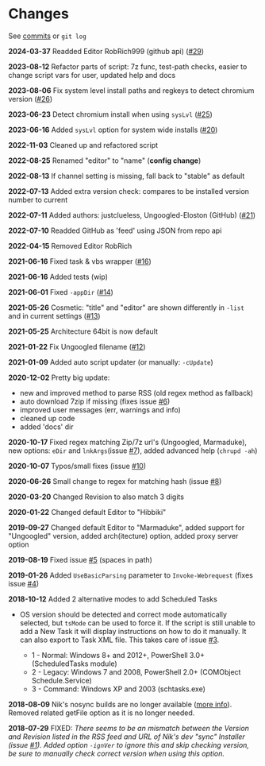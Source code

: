 # Changes

See [commits](https://github.com/mkorthof/chrupd/commits/master) or `git log`

**2024-03-37** Readded Editor RobRich999 (github api) ([#29](https://github.com/mkorthof/chrupd/issues/29))

**2023-08-12** Refactor parts of script: 7z func, test-path checks, easier to change script vars for user, updated help and docs

**2023-08-06** Fix system level install paths and regkeys to detect chromium version ([#26](https://github.com/mkorthof/chrupd/issues/26))

**2023-06-23** Detect chromium install when using `sysLvl` ([#25](https://github.com/mkorthof/chrupd/issues/25))

**2023-06-16** Added `sysLvl` option for system wide installs ([#20](https://github.com/mkorthof/chrupd/issues/20))

**2022-11-03** Cleaned up and refactored script

**2022-08-25** Renamed "editor" to "name" (**config change**)

**2022-08-13** If channel setting is missing, fall back to "stable" as default

**2022-07-13** Added extra version check: compares to be installed version number to current

**2022-07-11** Added authors: justclueless, Ungoogled-Eloston (GitHub) ([#21](https://github.com/mkorthof/chrupd/issues/21))

**2022-07-10** Readded GitHub as 'feed' using JSON from repo api

**2022-04-15** Removed Editor RobRich

**2021-06-16** Fixed task & vbs wrapper ([#16](https://github.com/mkorthof/chrupd/issues/16))

**2021-06-16** Added tests (wip)

**2021-06-01** Fixed `-appDir` ([#14](https://github.com/mkorthof/chrupd/issues/14))

**2021-05-26** Cosmetic: "title" and "editor" are shown differently in `-list` and in current settings ([#13](https://github.com/mkorthof/chrupd/issues/13))

**2021-05-25** Architecture 64bit is now default

**2021-01-22** Fix Ungoogled filename ([#12](https://github.com/mkorthof/chrupd/issues/12))

**2021-01-09** Added auto script updater (or manually: `-cUpdate`)

**2020-12-02** Pretty big update:

- new and improved method to parse RSS (old regex method as fallback)
- auto download 7zip if missing (fixes issue [#6](https://github.com/mkorthof/chrupd/issues/6))
- improved user messages (err, warnings and info)
- cleaned up code
- added 'docs' dir

**2020-10-17** Fixed regex matching Zip/7z url's (Ungoogled, Marmaduke), new options: `eDir` and `lnkArgs`(issue [#7](https://github.com/mkorthof/chrupd/issues/7)), added advanced help (`chrupd -ah`)

**2020-10-07** Typos/small fixes (issue [#10](https://github.com/mkorthof/chrupd/issues/10))

**2020-06-26** Small change to regex for matching hash (issue [#8](https://github.com/mkorthof/chrupd/issues/8))

**2020-03-20** Changed Revision to also match 3 digits

**2020-01-22** Changed default Editor to "Hibbiki"

**2019-09-27** Changed default Editor to "Marmaduke", added support for "Ungoogled" version, added arch(itecture) option, added proxy server option

**2019-08-19** Fixed issue [#5](https://github.com/mkorthof/chrupd/issues/5) (spaces in path)

**2019-01-26** Added `UseBasicParsing` parameter to `Invoke-Webrequest` (fixes issue [#4](https://github.com/mkorthof/chrupd/issues/4))

**2018-10-12** Added 2 alternative modes to add Scheduled Tasks

- OS version should be detected and correct mode automatically selected, but `tsMode` can be used to force it. If the script is still unable to add a New Task it will display instructions on how to do it manually. It can also export to Task XML file. This takes care of issue [#3](https://github.com/mkorthof/chrupd/issues/3).

  - 1 - Normal: Windows 8+ and 2012+, PowerShell 3.0+ (ScheduledTasks module)
  - 2 - Legacy: Windows 7 and 2008, PowerShell 2.0+ (COMObject Schedule.Service)
  - 3 - Command: Windows XP and 2003 (schtasks.exe)

**2018-08-09** Nik's nosync builds are no longer available ([more info](https://chromium.woolyss.com/#news)). Removed related getFile option as it is no longer needed.

**2018-07-29** FIXED: _There seems to be an mismatch between the Version and Revision listed in the RSS feed and URL of Nik's dev "sync" Installer (issue [#1](https://github.com/mkorthof/chrupd/issues/1)). Added option `-ignVer` to ignore this and skip checking version, be sure to manually check correct version when using this option._
